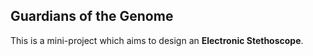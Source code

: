 ## Guardians of the Genome

This is a mini-project which aims to design an **Electronic Stethoscope**.